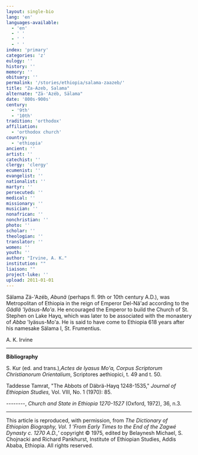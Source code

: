 ```yaml
---
layout: single-bio
lang: 'en'
languages-available:
  - 'en'
  - ' '
  - ' '
  - ' '
index: 'primary'
categories: 'z'
eulogy: ''
history: ''
memory: ''
obituary: ''
permalink: '/stories/ethiopia/salama-zaazeb/'
title: "Za-Azeb, Salama"
alternate: "Zä-'Azéb, Sälama"
date: '800s-900s'
century:
  - '9th'
  - '10th'
tradition: 'orthodox'
affiliation:
  - 'orthodox church'
country:
  - 'ethiopia'
ancient: ''
artist: ''
catechist: ''
clergy: 'clergy'
ecumenist: ''
evangelist: ''
nationalist: ''
martyr: ''
persecuted: ''
medical: ''
missionary: ''
musician: ''
nonafrican: ''
nonchristian: ''
photo: ''
scholar: ''
theologian: ''
translator: ''
women: ''
youth: ''
author: "Irvine, A. K."
institution: ""
liaison: ""
project-luke: ''
upload: 2011-01-01
---
```




S&auml;lama Z&auml;-'Az&eacute;b, *Abunä* (perhaps fl. 9th or 10th century A.D.), was Metropolitan of Ethiopia in the reign of Emperor Del-Nä'ad according to the *Gädlä 'Iyäsus-Mo'a*. He encouraged the Emperor to build the Church of St. Stephen on Lake Hayq, which was later to be associated with the monastery of *Abba* 'Iyäsus-Mo'a. He is said to have come to Ethiopia 618 years after his namesake Sälama I, St. Frumentius.

A. K. Irvine

---

**Bibliography**

S. Kur (ed. and trans.),*Actes de Iyasus Mo'a,* *Corpus Scriptorum Christianorum Orientalium*, Scriptores aethiopici, t. 49 and t. 50.

Taddesse Tamrat, "The Abbots of Däbrä-Hayq 1248-1535," *Journal of Ethiopian Studies,* Vol. VIII, No. 1 (1970): 85.

--------, *Church and State in Ethiopia 1270-1527* (Oxford, 1972), 36, n.3.

---

This article is reproduced, with permission, from *The Dictionary of Ethiopian Biography, Vol. 1 'From Early Times to the End of the Zagwé Dynasty c. 1270 A.D.,'* copyright &copy; 1975, edited by Belaynesh Michael, S. Chojnacki and Richard Pankhurst, Institute of Ethiopian Studies, Addis Ababa, Ethiopia.  All rights reserved.

